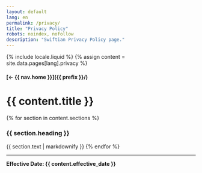 ```yaml
---
layout: default
lang: en
permalink: /privacy/
title: "Privacy Policy"
robots: noindex, nofollow
description: "Swiftian Privacy Policy page."
---
```


{% include locale.liquid %}
{% assign content = site.data.pages[lang].privacy %}

#### [← {{ nav.home }}]({{ prefix }}/)

# {{ content.title }}

{% for section in content.sections %}
### {{ section.heading }}
{{ section.text | markdownify }}
{% endfor %}

---

**Effective Date: {{ content.effective_date }}**
